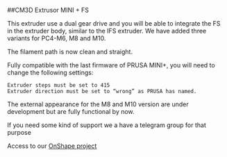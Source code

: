 ##CM3D Extrusor MINI + FS

This extruder use a dual gear drive and you will be able to integrate the FS  in the extruder body, similar to the IFS extruder. We have added three variants for PC4-M6, M8 and M10. 

The filament path is now clean and straight.

Fully compatible with the last firmware of PRUSA MINI+, you will need to change the following settings:

    Extruder steps must be set to 415
    Extruder direction must be set to “wrong” as PRUSA has named.

The external appearance for the M8 and M10 version are under development but are fully functional by now.

If you need some kind of support we a have a telegram group for that purpose

Access to our [OnShape project](https://cad.onshape.com/documents/4021c1065087e51c0de7c435/w/93cd67aa85abcf00376051f8/e/0511483d5167ab0142a4283e)